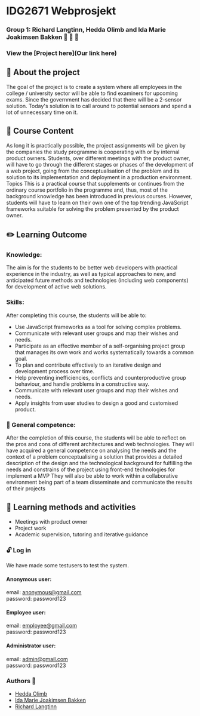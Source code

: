 # IDG2671 Webprosjekt 
### Group 1: Richard Langtinn, Hedda Olimb and Ida Marie Joakimsen Bakken  :woman: :woman: :man:
### View the [Project here](Our link here)

## :pushpin: About the project
The goal of the project is to create a system where all employees in the college / university sector will be able to find examiners for upcoming exams. Since the government has decided that there will be a 2-sensor solution. Today's solution is to call around to potential sensors and spend a lot of unnecessary time on it.

## :closed_book: Course Content
As long it is practically possible, the project assignments will be given by the companies the study programme is cooperating with or by internal product owners. Students, over different meetings with the product owner, will have to go through the different stages or phases of the development of a web project, going from the conceptualisation of the problem and its solution to its implementation and deployment in a production environment. Topics This is a practical course that supplements or continues from the ordinary course portfolio in the programme and, thus, most of the background knowledge has been introduced in previous courses. However, students will have to learn on their own one of the top trending JavaScript frameworks suitable for solving the problem presented by the product owner.

## :pencil2: Learning Outcome
### Knowledge:
The aim is for the students to be better web developers with practical experience in the industry, as well as typical approaches to new, and anticipated future methods and technologies (including web components) for development of active web solutions.

### Skills:
After completing this course, the students will be able to: 
* Use JavaScript frameworks as a tool for solving complex problems. 
* Communicate with relevant user groups and map their wishes and needs. 
* Participate as an effective member of a self-organising project group that manages its own work and works systematically towards a common goal. 
* To plan and contribute effectively to an iterative design and development process over time. 
* Help preventing inefficiencies, conflicts and counterproductive group behaviour, and handle problems in a constructive way. 
* Communicate with relevant user groups and map their wishes and needs. 
* Apply insights from user studies to design a good and customised product. 

### :wrench: General competence:
After the completion of this course, the students will be able to reflect on the pros and cons of different architectures and web technologies. They will have acquired a general competence on analysing the needs and the context of a problem conceptualising a solution that provides a detailed description of the design and the technological background for fulfilling the needs and constrains of the project using front-end technologies for implement a MVP They will also be able to work within a collaborative environment being part of a team disseminate and communicate the results of their projects

## :pencil: Learning methods and activities
* Meetings with product owner
* Project work
* Academic supervision, tutoring and iterative guidance

### :unlock: Log in 
We have made some testusers to test the system. 
#### Anonymous user: 
email: anonymous@gmail.com
</br>
password: password123

#### Employee user:
email: employee@gmail.com
<br>
password: password123

#### Administrator user: 
email: admin@gmail.com
<br>
password: password123

### Authors :pencil:
- [Hedda Olimb](https://github.com/heddaoli)
- [Ida Marie Joakimsen Bakken](https://github.com/Imbakken)
- [Richard Langtinn]()
